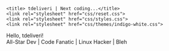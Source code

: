 <!DOCTYPE html>
<html>
<head>
	<meta charset="utf-8">
	<meta http-equiv="X-UA-Compatible" content="IE=edge">
	<meta name="viewport" content="width=device-width, initial-scale=1.0">

	<title> tdeliveri | Next coding...</title>
	<link rel="stylesheet" href="css/reset.css">
	<link rel="stylesheet" href="css/styles.css">
	<link rel="stylesheet" href="css/themes/indigo-white.css">
	
</head>
<body>
	<main>
		<div class="intro">Hello, tdeliveri!</div>
		<div class="tagline">All-Star Dev | Code Fanatic | Linux Hacker | Bleh</div>
		<!-- Find your icons from here - https://fontawesome.com/icons?d=gallery&s=brands -->
		<div class="icons-social">
			<a target="_blank" href="https://github.com/tdeliveri"><i class="fab fa-github"></i></a>
			<a target="_blank" href="https://github.com/tdeliveri"><i class="fab fa-twitter"></i></a>
			<a target="_blank" href="https://github.com/tdeliveri"><i class="fab fa-dev"></i></a>
			<a target="_blank" href="https://github.com/tdeliverih"><i class="fab fa-stack-overflow"></i></a>
			<a target="_blank" href="https://github.com/tdeliveri"><i class="fab fa-linkedin"></i></a>
			<a target="_blank" href="https://github.com/tdeliveri"><i class="fab fa-medium"></i></a>
			<a target="_blank" href="https://github.com/tdeliveri"><i class="fab fa-free-code-camp"></i></a>
			<a target="_blank" href="https://github.com/tdeliveri"><i class="fab fa-behance"></i></a>
			<a target="_blank" href="https://github.com/tdeliveri"><i class="fab fa-codepen"></i></a>
    </div>
	</main>
</body>
</html>
